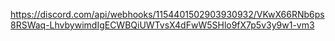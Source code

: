 https://discord.com/api/webhooks/1154401502903930932/VKwX66RNb6ps8RSWaq-LhvbywimdIgECWBQiUWTvsX4dFwW5SHlo9fX7p5v3y9w1-vm3